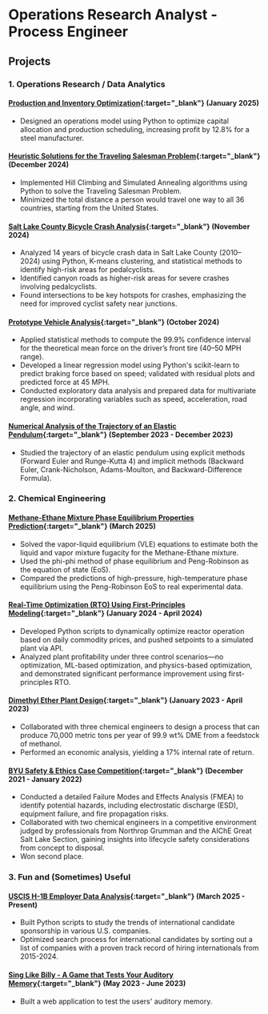 # Operations Research Analyst - Process Engineer

## Projects
### 1. Operations Research / Data Analytics
#### [Production and Inventory Optimization](https://github.com/dogtortron/inventory-optimization){:target="_blank"} (January 2025)
- Designed an operations model using Python to optimize capital allocation and production scheduling, increasing profit by 12.8% for a steel manufacturer.

#### [Heuristic Solutions for the Traveling Salesman Problem](https://github.com/dogtortron/heuristic-traveling-salesman){:target="_blank"} (December 2024)
- Implemented Hill Climbing and Simulated Annealing algorithms using Python to solve the Traveling Salesman Problem.
- Minimized the total distance a person would travel one way to all 36 countries, starting from the United States.

#### [Salt Lake County Bicycle Crash Analysis](https://github.com/dogtortron/SLC-bike-crash-analysis){:target="_blank"} (November 2024)
- Analyzed 14 years of bicycle crash data in Salt Lake County (2010–2024) using Python, K-means clustering, and statistical methods to identify high-risk areas for pedalcyclists.
- Identified canyon roads as higher-risk areas for severe crashes involving pedalcyclists.
- Found intersections to be key hotspots for crashes, emphasizing the need for improved cyclist safety near junctions.

#### [Prototype Vehicle Analysis](https://github.com/dogtortron/prototype-vehicle-analysis){:target="_blank"} (October 2024)
- Applied statistical methods to compute the 99.9% confidence interval for the theoretical mean force on the driver’s front tire (40–50 MPH range).
- Developed a linear regression model using Python's scikit-learn to predict braking force based on speed; validated with residual plots and predicted force at 45 MPH.
- Conducted exploratory data analysis and prepared data for multivariate regression incorporating variables such as speed, acceleration, road angle, and wind.

#### [Numerical Analysis of the Trajectory of an Elastic Pendulum](https://github.com/dogtortron/elastic-pendulum-numerical-analysis){:target="_blank"} (September 2023 - December 2023)
- Studied the trajectory of an elastic pendulum using explicit methods (Forward Euler and Runge-Kutta 4) and implicit methods (Backward Euler, Crank-Nicholson, Adams-Moulton, and Backward-Difference Formula).

### 2. Chemical Engineering

#### [Methane-Ethane Mixture Phase Equilibrium Properties Prediction](https://github.com/dogtortron/VLE-methane-ethane){:target="_blank"} (March 2025) 
- Solved the vapor-liquid equilibrium (VLE) equations to estimate both the liquid and vapor mixture fugacity for the Methane-Ethane mixture.
- Used the phi-phi method of phase equilibrium and Peng-Robinson as the equation of state (EoS).
- Compared the predictions of high-pressure, high-temperature phase equilibrium using the Peng-Robinson EoS to real experimental data.

#### [Real-Time Optimization (RTO) Using First-Principles Modeling](https://github.com/dogtortron/RTO-chemical-plant){:target="_blank"} (January 2024 - April 2024)
- Developed Python scripts to dynamically optimize reactor operation based on daily commodity prices, and pushed setpoints to a simulated plant via API.
- Analyzed plant profitability under three control scenarios—no optimization, ML-based optimization, and physics-based optimization, and demonstrated significant performance improvement using first-principles RTO.

#### [Dimethyl Ether Plant Design](https://github.com/dogtortron/DME-plant-design){:target="_blank"} (January 2023 - April 2023)
- Collaborated with three chemical engineers to design a process that can produce 70,000 metric tons per year of 99.9 wt% DME from a feedstock of methanol.
- Performed an economic analysis, yielding a 17% internal rate of return.

#### [BYU Safety & Ethics Case Competition](https://github.com/dogtortron/2022-safety-competition){:target="_blank"} (December 2021 - January 2022)
- Conducted a detailed Failure Modes and Effects Analysis (FMEA) to identify potential hazards, including electrostatic discharge (ESD), equipment failure, and fire propagation risks.
- Collaborated with two chemical engineers in a competitive environment judged by professionals from Northrop Grumman and the AIChE Great Salt Lake Section, gaining insights into lifecycle safety considerations from concept to disposal.
- Won second place.

### 3. Fun and (Sometimes) Useful
#### [USCIS H-1B Employer Data Analysis](https://github.com/dogtortron/USCIS-data-analysis){:target="_blank"} (March 2025 - Present)
- Built Python scripts to study the trends of international candidate sponsorship in various U.S. companies.
- Optimized search process for international candidates by sorting out a list of companies with a proven track record of hiring internationals from 2015-2024.

#### [Sing Like Billy - A Game that Tests Your Auditory Memory](https://github.com/dogtortron/startup){:target="_blank"} (May 2023 - June 2023)
- Built a web application to test the users' auditory memory.
